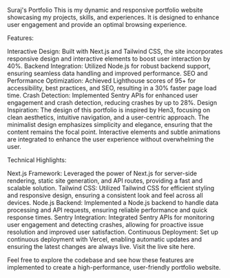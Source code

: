 Suraj's Portfolio
This is my dynamic and responsive portfolio website showcasing my projects, skills, and experiences. It is designed to enhance user engagement and provide an optimal browsing experience.

Features:

Interactive Design: Built with Next.js and Tailwind CSS, the site incorporates responsive design and interactive elements to boost user interaction by 40%.
Backend Integration: Utilized Node.js for robust backend support, ensuring seamless data handling and improved performance.
SEO and Performance Optimization: Achieved Lighthouse scores of 95+ for accessibility, best practices, and SEO, resulting in a 30% faster page load time.
Crash Detection: Implemented Sentry APIs for enhanced user engagement and crash detection, reducing crashes by up to 28%.
Design Inspiration:
The design of this portfolio is inspired by Hen3, focusing on clean aesthetics, intuitive navigation, and a user-centric approach. The minimalist design emphasizes simplicity and elegance, ensuring that the content remains the focal point. Interactive elements and subtle animations are integrated to enhance the user experience without overwhelming the user.

Technical Highlights:

Next.js Framework: Leveraged the power of Next.js for server-side rendering, static site generation, and API routes, providing a fast and scalable solution.
Tailwind CSS: Utilized Tailwind CSS for efficient styling and responsive design, ensuring a consistent look and feel across all devices.
Node.js Backend: Implemented a Node.js backend to handle data processing and API requests, ensuring reliable performance and quick response times.
Sentry Integration: Integrated Sentry APIs for monitoring user engagement and detecting crashes, allowing for proactive issue resolution and improved user satisfaction.
Continuous Deployment: Set up continuous deployment with Vercel, enabling automatic updates and ensuring the latest changes are always live.
Visit the live site here.

Feel free to explore the codebase and see how these features are implemented to create a high-performance, user-friendly portfolio website.

